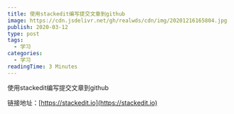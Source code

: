 ```yaml
---
title: 使用stackedit编写提交文章到github
image: https://cdn.jsdelivr.net/gh/realwds/cdn/img/20201216165804.jpg
publish: 2020-03-12
type: post
tags:
  - 学习
categories:
  - 学习
readingTime: 3 Minutes
---
```


使用stackedit编写提交文章到github

<!-- more -->

链接地址：[https://stackedit.io](https://stackedit.io)
<!--stackedit_data:
eyJoaXN0b3J5IjpbLTM4OTUwNzAxMSwxOTY4MDc5ODQxXX0=
-->
